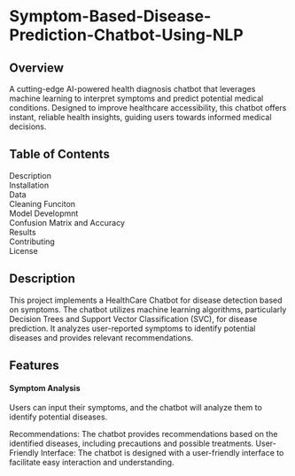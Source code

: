 # Symptom-Based-Disease-Prediction-Chatbot-Using-NLP

## Overview 

A cutting-edge AI-powered health diagnosis chatbot that leverages machine learning to interpret symptoms and predict potential medical conditions. Designed to improve healthcare accessibility, this chatbot offers instant, reliable health insights, guiding users towards informed medical decisions.

## Table of Contents

Description\
Installation\
Data\
Cleaning Funciton\
Model Developmnt\
Confusion Matrix and Accuracy\
Results\
Contributing\
License


## Description

This project implements a HealthCare Chatbot for disease detection based on symptoms. The chatbot utilizes machine learning algorithms, particularly Decision Trees and Support Vector Classification (SVC), for disease prediction. It analyzes user-reported symptoms to identify potential diseases and provides relevant recommendations.

## Features

#### Symptom Analysis  
Users can input their symptoms, and the chatbot will analyze them to identify potential diseases.

Recommendations: The chatbot provides recommendations based on the identified diseases, including precautions and possible treatments.
User-Friendly Interface: The chatbot is designed with a user-friendly interface to facilitate easy interaction and understanding.

